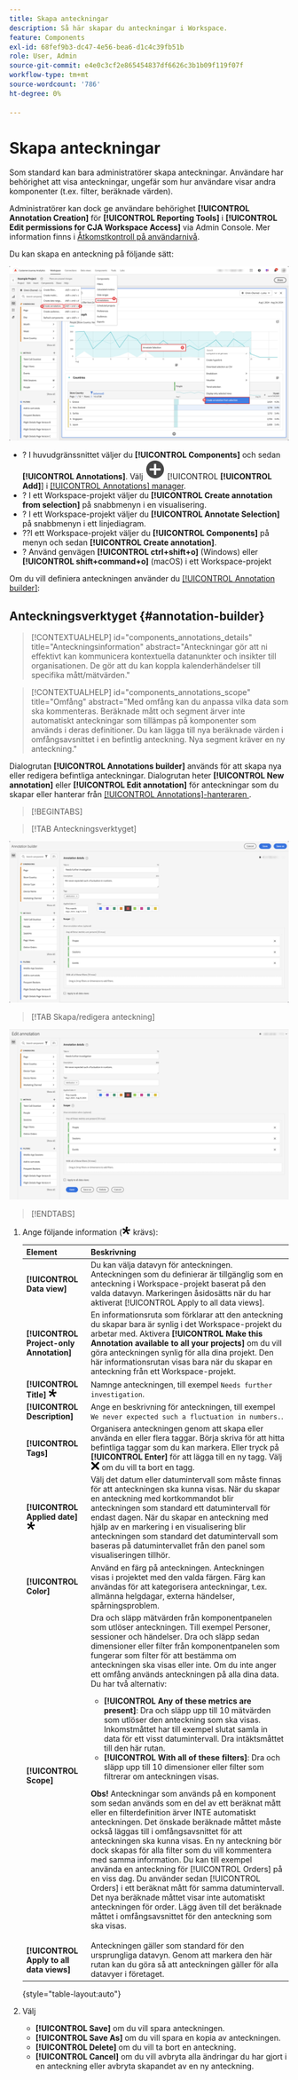```yaml
---
title: Skapa anteckningar
description: Så här skapar du anteckningar i Workspace.
feature: Components
exl-id: 68fef9b3-dc47-4e56-bea6-d1c4c39fb51b
role: User, Admin
source-git-commit: e4e0c3cf2e865454837df6626c3b1b09f119f07f
workflow-type: tm+mt
source-wordcount: '786'
ht-degree: 0%

---
```


# Skapa anteckningar

Som standard kan bara administratörer skapa anteckningar. Användare har behörighet att visa anteckningar, ungefär som hur användare visar andra komponenter (t.ex. filter, beräknade värden).

Administratörer kan dock ge användare behörighet **[!UICONTROL Annotation Creation]** för **[!UICONTROL Reporting Tools]** i **[!UICONTROL Edit permissions for CJA Workspace Access]** via Admin Console. Mer information finns i [Åtkomstkontroll på användarnivå](/help/technotes/access-control.md#user-level-access).

Du kan skapa en anteckning på följande sätt:

![Skapa en anteckning](assets/create-annotation.png)

* ? I huvudgränssnittet väljer du **[!UICONTROL Components]** och sedan **[!UICONTROL Annotations]**. Välj ![AddCircle](/help/assets/icons/AddCircle.svg) [!UICONTROL **[!UICONTROL Add]**] i [[!UICONTROL Annotations] manager](/help/components/annotations/manage-annotations.md).
* ? I ett Workspace-projekt väljer du **[!UICONTROL Create annotation from selection]** på snabbmenyn i en visualisering.
* ? I ett Workspace-projekt väljer du **[!UICONTROL Annotate Selection]** på snabbmenyn i ett linjediagram.
* ??I ett Workspace-projekt väljer du **[!UICONTROL Components]** på menyn och sedan **[!UICONTROL Create annotation]**.
* ? Använd genvägen **[!UICONTROL ctrl+shift+o]** (Windows) eller **[!UICONTROL shift+command+o]** (macOS) i ett Workspace-projekt

Om du vill definiera anteckningen använder du [[!UICONTROL Annotation builder]](#annotation-builder):

<!-- Should we really mention API here. If so, we can do it all over the place in the docs...
| **Use the [Customer Journey Analytics Annotations API](https://developer.adobe.com/cja-apis/docs/endpoints/annotations/)** | The Customer Journey Analytics Annotations APIs allow you to create, update, or retrieve annotations programmatically through Adobe Developer. These APIs use the same data and methods that Adobe uses inside the product UI. |
-->


## Anteckningsverktyget {#annotation-builder}

<!-- markdownlint-disable MD034 -->

>[!CONTEXTUALHELP]
>id="components_annotations_details"
>title="Anteckningsinformation"
>abstract="Anteckningar gör att ni effektivt kan kommunicera kontextuella datanunkter och insikter till organisationen. De gör att du kan koppla kalenderhändelser till specifika mått/mätvärden."

<!-- markdownlint-enable MD034 -->

<!-- markdownlint-disable MD034 -->

>[!CONTEXTUALHELP]
>id="components_annotations_scope"
>title="Omfång"
>abstract="Med omfång kan du anpassa vilka data som ska kommenteras. Beräknade mått och segment ärver inte automatiskt anteckningar som tillämpas på komponenter som används i deras definitioner. Du kan lägga till nya beräknade värden i omfångsavsnittet i en befintlig anteckning. Nya segment kräver en ny anteckning."

<!-- markdownlint-enable MD034 -->


Dialogrutan **[!UICONTROL Annotations builder]** används för att skapa nya eller redigera befintliga anteckningar. Dialogrutan heter **[!UICONTROL New annotation]** eller **[!UICONTROL Edit annotation]** för anteckningar som du skapar eller hanterar från [[!UICONTROL Annotations]-hanteraren ](/help/components/annotations/manage-annotations.md).


>[!BEGINTABS]

>[!TAB Anteckningsverktyget]

![Fönstret Anteckningsinformation med fält och alternativ som beskrivs i nästa avsnitt.](assets/annotation-builder.png)

>[!TAB Skapa/redigera anteckning]

![Fönstret Anteckningsinformation med fält och alternativ som beskrivs i nästa avsnitt.](assets/create-edit-annotation.png)

>[!ENDTABS]

1. Ange följande information (![Obligatorisk](/help/assets/icons/Required.svg) krävs):

   | Element | Beskrivning |
   | --- | --- |
   | **[!UICONTROL Data view]** | Du kan välja datavyn för anteckningen. Anteckningen som du definierar är tillgänglig som en anteckning i Workspace-projekt baserat på den valda datavyn. Markeringen åsidosätts när du har aktiverat [!UICONTROL Apply to all data views]. |
   | **[!UICONTROL Project-only Annotation]** | En informationsruta som förklarar att den anteckning du skapar bara är synlig i det Workspace-projekt du arbetar med. Aktivera **[!UICONTROL Make this Annotation available to all your projects]** om du vill göra anteckningen synlig för alla dina projekt. Den här informationsrutan visas bara när du skapar en anteckning från ett Workspace-projekt. |
   | **[!UICONTROL Title]** ![Krävs](/help/assets/icons/Required.svg) | Namnge anteckningen, till exempel `Needs further investigation`. |
   | **[!UICONTROL Description]** | Ange en beskrivning för anteckningen, till exempel `We never expected such a fluctuation in numbers.`. |
   | **[!UICONTROL Tags]** | Organisera anteckningen genom att skapa eller använda en eller flera taggar. Börja skriva för att hitta befintliga taggar som du kan markera. Eller tryck på **[!UICONTROL Enter]** för att lägga till en ny tagg. Välj ![CrossSize75](/help/assets/icons/CrossSize75.svg) om du vill ta bort en tagg. |
   | **[!UICONTROL Applied date]** ![Krävs](/help/assets/icons/Required.svg) | Välj det datum eller datumintervall som måste finnas för att anteckningen ska kunna visas. När du skapar en anteckning med kortkommandot blir anteckningen som standard ett datumintervall för endast dagen. När du skapar en anteckning med hjälp av en markering i en visualisering blir anteckningen som standard det datumintervall som baseras på datumintervallet från den panel som visualiseringen tillhör. |
   | **[!UICONTROL Color]** | Använd en färg på anteckningen. Anteckningen visas i projektet med den valda färgen. Färg kan användas för att kategorisera anteckningar, t.ex. allmänna helgdagar, externa händelser, spårningsproblem. |
   | **[!UICONTROL Scope]** | Dra och släpp mätvärden från komponentpanelen som utlöser anteckningen. Till exempel Personer, sessioner och händelser. Dra och släpp sedan dimensioner eller filter från komponentpanelen som fungerar som filter för att bestämma om anteckningen ska visas eller inte. Om du inte anger ett omfång används anteckningen på alla dina data. <br/>Du har två alternativ:<ul><li>**[!UICONTROL Any of these metrics are present]**: Dra och släpp upp till 10 mätvärden som utlöser den anteckning som ska visas.<br/>Inkomstmåttet har till exempel slutat samla in data för ett visst datumintervall. Dra intäktsmåttet till den här rutan.</li><li>**[!UICONTROL With all of these filters]**: Dra och släpp upp till 10 dimensioner eller filter som filtrerar om anteckningen visas.</li></ul><p><p>**Obs!** Anteckningar som används på en komponent som sedan används som en del av ett beräknat mått eller en filterdefinition ärver INTE automatiskt anteckningen. Det önskade beräknade måttet måste också läggas till i omfångsavsnittet för att anteckningen ska kunna visas. En ny anteckning bör dock skapas för alla filter som du vill kommentera med samma information. Du kan till exempel använda en anteckning för [!UICONTROL Orders] på en viss dag. Du använder sedan [!UICONTROL Orders] i ett beräknat mått för samma datumintervall. Det nya beräknade måttet visar inte automatiskt anteckningen för order. Lägg även till det beräknade måttet i omfångsavsnittet för den anteckning som ska visas. |
   | **[!UICONTROL Apply to all data views]** | Anteckningen gäller som standard för den ursprungliga datavyn. Genom att markera den här rutan kan du göra så att anteckningen gäller för alla datavyer i företaget. |

   {style="table-layout:auto"}

1. Välj
   * **[!UICONTROL Save]** om du vill spara anteckningen.
   * **[!UICONTROL Save As]** om du vill spara en kopia av anteckningen.
   * **[!UICONTROL Delete]** om du vill ta bort en anteckning.
   * **[!UICONTROL Cancel]** om du vill avbryta alla ändringar du har gjort i en anteckning eller avbryta skapandet av en ny anteckning.
